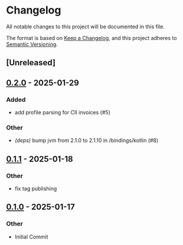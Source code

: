 # Changelog

All notable changes to this project will be documented in this file.

The format is based on [Keep a Changelog](https://keepachangelog.com/en/1.0.0/),
and this project adheres to [Semantic Versioning](https://semver.org/spec/v2.0.0.html).

## [Unreleased]

## [0.2.0](https://github.com/BSchneppe/einvoice-rs/compare/v0.1.1...v0.2.0) - 2025-01-29

### Added

- add profile parsing for CII invoices (#5)

### Other

- *(deps)* bump jvm from 2.1.0 to 2.1.10 in /bindings/kotlin (#8)

## [0.1.1](https://github.com/BSchneppe/einvoice-rs/compare/v0.1.0...v0.1.1) - 2025-01-18

### Other

- fix tag publishing

## [0.1.0](https://github.com/BSchneppe/einvoice-rs/releases/tag/v0.1.0) - 2025-01-17

### Other

- Initial Commit
